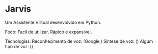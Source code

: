 # Jarvis

Um Assistente Virtual desenvolvido em Python.

Foco:
    Facil de utilizar.
    Rápido e expansível.

Técnologias:
    Reconhecimento de voz: (Google,)
    Síntese de voz: ()
    Algum tipo de voz: ()

